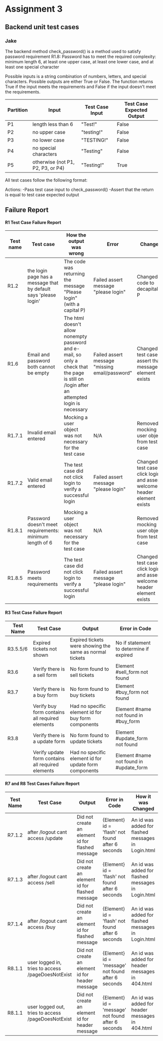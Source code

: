 # Assignment 3

## Backend unit test cases

### Jake
The backend method check_password() is a method used to satisfy password requirement R1.8:
Password has to meet the required complexity: minimum length 6, at least one upper case, at least one lower case, and at least one special character

Possible inputs is a string combination of numbers, letters, and special characters. Possible outputs are either True or False. The function returns True if the input meets the requirements and False if the input doesn't meet the requirements.

| Partition | Input                             | Test Case Input | Test Case Expected Output |
|-----------|-----------------------------------|-----------------|---------------------------|
| P1        | length less than 6                | "Test!"         | False                     |
| P2        | no upper case                     | "testing!"      | False                     |
| P3        | no lower case                     | "TESTING!"      | False                     |
| P4        | no special characters             | "Testing"       | False                     |
| P5        | otherwise (not P1, P2, P3, or P4) | "Testing!"      | True                      |

All test cases follow the following format:

Actions:
-Pass test case input to check_password()
-Assert that the return is equal to test case expected output


## Failure Report

#### R1 Test Case Failure Report

| Test name | Test case                                                         | How the output was wrong                                                                                                                    | Error                                          | Changes                                                                   |
|-----------|-------------------------------------------------------------------|---------------------------------------------------------------------------------------------------------------------------------------------|------------------------------------------------|---------------------------------------------------------------------------|
| R1.2      | the login page has a message that by default says 'please login'  | The code was returning the message "Please login" (with a capital P)                                                                        | Failed assert message "please login"           | Changed code to decapitalize P                                            |
| R1.6      | Email and password both cannot be empty                           | The html doesn't allow nonempty password and e-mail, so only a check that the page is still on /login after an attempted login is necessary | Failed assert message "missing email/password" | Changed test case to assert that message element exists                   |
| R1.7.1    | Invalid email entered                                             | Mocking a user object was not necessary for the test case                                                                                   | N/A                                            | Removed mocking for user object from test case                            |
| R1.7.2    | Valid email entered                                               | The test case did not click login to verify a successful login                                                                              | Failed assert message "please login"           | Changed test case to click login and assert welcome-header element exists |
| R1.8.1    | Password doesn't meet requirements: minimum length of 6           | Mocking a user object was not necessary for the test case                                                                                   | N/A                                            | Removed mocking for user object from test case                            |
| R1.8.5    | Password meets requirements                                       | The test case did not click login to verify a successful login                                                                              | Failed assert message "please login"           | Changed test case to click login and assert welcome-header element exists |

#### R3 Test Case Failure Report
| Test Name | Test Case                                         | Output                                                  | Error in Code                           |
|-----------|---------------------------------------------------|---------------------------------------------------------|-----------------------------------------|
| R3.5.5/6  | Expired tickets not shown                         | Expired tickets were showing the same as normal tickets | No if statement to determine if expired |
| R3.6      | Verify there is a sell form                       | No form found to sell tickets                           | Element #sell_form not found            |
| R3.7      | Verify there is a buy form                        | No form found to buy tickets                            | Element #buy_form not found             |
|           | Verify buy form contains all required elements    | Had no specific element id for buy form components      | Element #name not found in #buy_form    |
| R3.8      | Verify there is a update form                     | No form found to update tickets                         | Element #update_form not found          |
|           | Verify update form contains all required elements | Had no specific element id for update form components   | Element #name not found in #update_form |

#### R7 and R8 Test Cases Failure Report

| Test Name | Test Case                                          | Output                                           | Error in Code                                      | How it was Changed                                 |
|-----------|----------------------------------------------------|--------------------------------------------------|----------------------------------------------------|----------------------------------------------------|
|  R7.1.2   | after /logout cant access /update                  | Did not create an element id for flashed message | {Element} id = 'flash' not found after 6 seconds   | An id was added for flashed messages in Login.html |
|  R7.1.3   | after /logout cant access /sell                    | Did not create an element id for flashed message | {Element} id = 'flash' not found after 6 seconds   | An id was added for flashed messages in Login.html |
|  R7.1.4   | after /logout cant access /buy                     | Did not create an element id for flashed message | {Element} id = 'flash' not found after 6 seconds   | An id was added for flashed messages in Login.html |
|  R8.1.1   | user logged in, tries to access /pageDoesNotExist  | Did not create an element id for header  message | {Element} id = 'message' not found after 6 seconds | An id was added for header messages in 404.html    |
|  R8.1.1   | user logged out, tries to access /pageDoesNotExist | Did not create an element id for header  message | {Element} id = 'message' not found after 6 seconds | An id was added for header messages in 404.html    ||